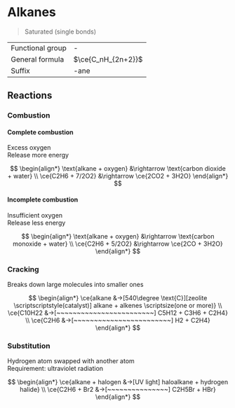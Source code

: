 # Alkanes

> Saturated (single bonds)

|                  |                    |
| ---------------- | ------------------ |
| Functional group | -                  |
| General formula  | $\ce{C_nH_{2n+2}}$ |
| Suffix           | -ane               |

## Reactions

### Combustion

#### Complete combustion

Excess oxygen \
Release more energy

$$
\begin{align*}
  \text{alkane + oxygen} &\rightarrow \text{carbon dioxide + water} \\
  \ce{C2H6 + 7/2O2} &\rightarrow \ce{2CO2 + 3H2O}
\end{align*}
$$

#### Incomplete combustion

Insufficient oxygen \
Release less energy

$$
\begin{align*}
    \text{alkane + oxygen} &\rightarrow \text{carbon monoxide + water} \\
    \ce{C2H6 + 5/2O2} &\rightarrow \ce{2CO + 3H2O}
\end{align*}
$$

### Cracking

Breaks down large molecules into smaller ones

$$
\begin{align*}
    \ce{alkane &->[540\degree \text{C}][zeolite \scriptscriptstyle(catalyst)] alkane + alkenes \scriptsize(one or more)} \\
    \ce{C10H22 &->[~~~~~~~~~~~~~~~~~~~~~~~~] C5H12 + C3H6 + C2H4} \\
    \ce{C2H6 &->[~~~~~~~~~~~~~~~~~~~~~~~~] H2 + C2H4}
\end{align*}
$$

### Substitution

Hydrogen atom swapped with another atom \
Requirement: ultraviolet radiation

$$
\begin{align*}
    \ce{alkane + halogen &->[UV light] haloalkane + hydrogen halide} \\
    \ce{C2H6 + Br2 &->[~~~~~~~~~~~~~~~] C2H5Br + HBr}
\end{align*}
$$
